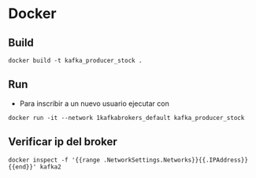 # Docker

## Build

```console
docker build -t kafka_producer_stock .
```

## Run

- Para inscribir a un nuevo usuario ejecutar con 

```console
docker run -it --network 1kafkabrokers_default kafka_producer_stock
```
## Verificar ip del broker
```console
docker inspect -f '{{range .NetworkSettings.Networks}}{{.IPAddress}}{{end}}' kafka2
```
